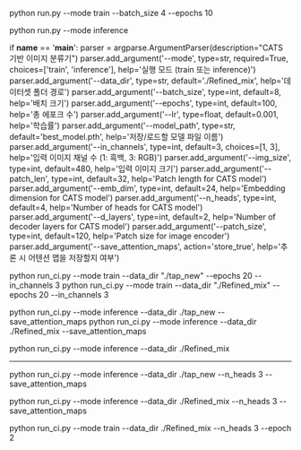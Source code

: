 python run.py --mode train --batch_size 4 --epochs 10

python run.py --mode inference



if __name__ == '__main__':
    parser = argparse.ArgumentParser(description="CATS 기반 이미지 분류기")
    parser.add_argument('--mode', type=str, required=True, choices=['train', 'inference'], help='실행 모드 (train 또는 inference)')
    parser.add_argument('--data_dir', type=str, default='./Refined_mix', help='데이터셋 폴더 경로')
    parser.add_argument('--batch_size', type=int, default=8, help='배치 크기')
    parser.add_argument('--epochs', type=int, default=100, help='총 에포크 수')
    parser.add_argument('--lr', type=float, default=0.001, help='학습률')
    parser.add_argument('--model_path', type=str, default='best_model.pth', help='저장/로드할 모델 파일 이름')
    parser.add_argument('--in_channels', type=int, default=3, choices=[1, 3], help='입력 이미지 채널 수 (1: 흑백, 3: RGB)')
    parser.add_argument('--img_size', type=int, default=480, help='입력 이미지 크기')
    parser.add_argument('--patch_len', type=int, default=32, help='Patch length for CATS model')
    parser.add_argument('--emb_dim', type=int, default=24, help='Embedding dimension for CATS model')
    parser.add_argument('--n_heads', type=int, default=4, help='Number of heads for CATS model')
    parser.add_argument('--d_layers', type=int, default=2, help='Number of decoder layers for CATS model')
    parser.add_argument('--patch_size', type=int, default=120, help='Patch size for image encoder')
    parser.add_argument('--save_attention_maps', action='store_true', help='추론 시 어텐션 맵을 저장할지 여부')
    

python run_ci.py --mode train --data_dir "./tap_new" --epochs 20 --in_channels 3
python run_ci.py --mode train --data_dir "./Refined_mix" --epochs 20 --in_channels 3

python run_ci.py --mode inference --data_dir ./tap_new --save_attention_maps
python run_ci.py --mode inference --data_dir ./Refined_mix --save_attention_maps

python run_ci.py --mode inference --data_dir ./Refined_mix

---

python run_ci.py --mode inference --data_dir ./tap_new --n_heads 3 --save_attention_maps

python run_ci.py --mode inference --data_dir ./Refined_mix --n_heads 3 --save_attention_maps

python run_ci.py --mode train --data_dir ./Refined_mix --n_heads 3 --epoch 2
